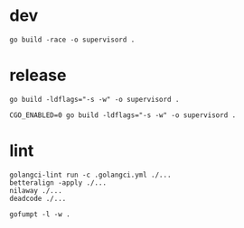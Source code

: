 # dev

```
go build -race -o supervisord .
```

# release

```
go build -ldflags="-s -w" -o supervisord .

CGO_ENABLED=0 go build -ldflags="-s -w" -o supervisord .
```

# lint

```
golangci-lint run -c .golangci.yml ./...
betteralign -apply ./...
nilaway ./...
deadcode ./...

gofumpt -l -w .
```
